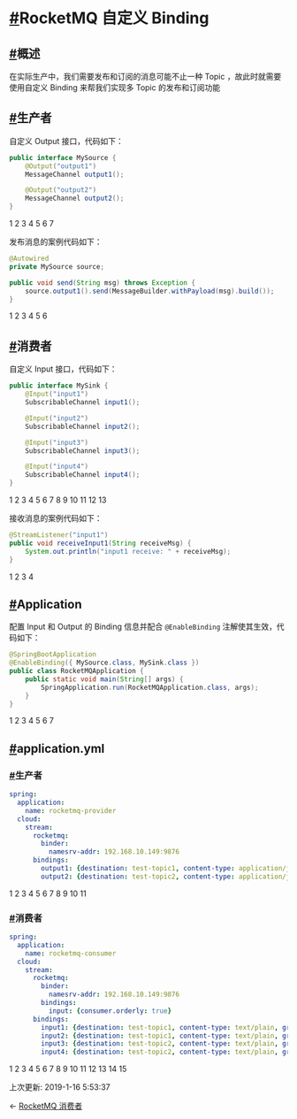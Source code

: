 # [#](https://funtl.com/zh/spring-cloud-alibaba/RocketMQ-自定义-Binding.html#rocketmq-自定义-binding)RocketMQ 自定义 Binding

## [#](https://funtl.com/zh/spring-cloud-alibaba/RocketMQ-自定义-Binding.html#概述)概述

在实际生产中，我们需要发布和订阅的消息可能不止一种 Topic ，故此时就需要使用自定义 Binding 来帮我们实现多 Topic 的发布和订阅功能

## [#](https://funtl.com/zh/spring-cloud-alibaba/RocketMQ-自定义-Binding.html#生产者)生产者

自定义 Output 接口，代码如下：

```java
public interface MySource {
    @Output("output1")
    MessageChannel output1();

    @Output("output2")
    MessageChannel output2();
}
```

1
2
3
4
5
6
7

发布消息的案例代码如下：

```java
@Autowired
private MySource source;

public void send(String msg) throws Exception {
    source.output1().send(MessageBuilder.withPayload(msg).build());
}
```

1
2
3
4
5
6

## [#](https://funtl.com/zh/spring-cloud-alibaba/RocketMQ-自定义-Binding.html#消费者)消费者

自定义 Input 接口，代码如下：

```java
public interface MySink {
    @Input("input1")
    SubscribableChannel input1();

    @Input("input2")
    SubscribableChannel input2();

    @Input("input3")
    SubscribableChannel input3();

    @Input("input4")
    SubscribableChannel input4();
}
```

1
2
3
4
5
6
7
8
9
10
11
12
13

接收消息的案例代码如下：

```java
@StreamListener("input1")
public void receiveInput1(String receiveMsg) {
    System.out.println("input1 receive: " + receiveMsg);
}
```

1
2
3
4

## [#](https://funtl.com/zh/spring-cloud-alibaba/RocketMQ-自定义-Binding.html#application)Application

配置 Input 和 Output 的 Binding 信息并配合 `@EnableBinding` 注解使其生效，代码如下：

```java
@SpringBootApplication
@EnableBinding({ MySource.class, MySink.class })
public class RocketMQApplication {
	public static void main(String[] args) {
		SpringApplication.run(RocketMQApplication.class, args);
	}
}
```

1
2
3
4
5
6
7

## [#](https://funtl.com/zh/spring-cloud-alibaba/RocketMQ-自定义-Binding.html#application-yml)application.yml

### [#](https://funtl.com/zh/spring-cloud-alibaba/RocketMQ-自定义-Binding.html#生产者-2)生产者

```yaml
spring:
  application:
    name: rocketmq-provider
  cloud:
    stream:
      rocketmq:
        binder:
          namesrv-addr: 192.168.10.149:9876
      bindings:
        output1: {destination: test-topic1, content-type: application/json}
        output2: {destination: test-topic2, content-type: application/json}
```

1
2
3
4
5
6
7
8
9
10
11

### [#](https://funtl.com/zh/spring-cloud-alibaba/RocketMQ-自定义-Binding.html#消费者-2)消费者

```yaml
spring:
  application:
    name: rocketmq-consumer
  cloud:
    stream:
      rocketmq:
        binder:
          namesrv-addr: 192.168.10.149:9876
        bindings:
          input: {consumer.orderly: true}
      bindings:
        input1: {destination: test-topic1, content-type: text/plain, group: test-group, consumer.maxAttempts: 1}
        input2: {destination: test-topic1, content-type: text/plain, group: test-group, consumer.maxAttempts: 1}
        input3: {destination: test-topic2, content-type: text/plain, group: test-group, consumer.maxAttempts: 1}
        input4: {destination: test-topic2, content-type: text/plain, group: test-group, consumer.maxAttempts: 1}
```

1
2
3
4
5
6
7
8
9
10
11
12
13
14
15

上次更新: 2019-1-16 5:53:37

← [RocketMQ 消费者](https://funtl.com/zh/spring-cloud-alibaba/RocketMQ-消费者.html)